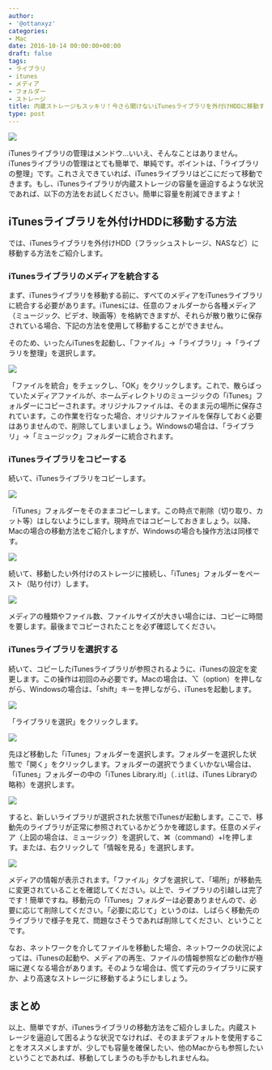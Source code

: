 ```yaml
---
author:
- '@ottanxyz'
categories:
- Mac
date: 2016-10-14 00:00:00+00:00
draft: false
tags:
- ライブラリ
- itunes
- メディア
- フォルダー
- ストレージ
title: 内蔵ストレージもスッキリ！今さら聞けないiTunesライブラリを外付けHDDに移動する方法
type: post
---
```


![](161014-5800e10f16122.jpg)






iTunesライブラリの管理はメンドウ…いいえ、そんなことはありません。iTunesライブラリの管理はとても簡単で、単純です。ポイントは、「ライブラリの整理」です。これさえできていれば、iTunesライブラリはどこにだって移動できます。もし、iTunesライブラリが内蔵ストレージの容量を逼迫するような状況であれば、以下の方法をお試しください。簡単に容量を削減できますよ！





## iTunesライブラリを外付けHDDに移動する方法





では、iTunesライブラリを外付けHDD（フラッシュストレージ、NASなど）に移動する方法をご紹介します。





### iTunesライブラリのメディアを統合する





まず、iTunesライブラリを移動する前に、すべてのメディアをiTunesライブラリに統合する必要があります。iTunesには、任意のフォルダーから各種メディア（ミュージック、ビデオ、映画等）を格納できますが、それらが散り散りに保存されている場合、下記の方法を使用して移動することができません。





そのため、いったんiTunesを起動し、「ファイル」→「ライブラリ」→「ライブラリを整理」を選択します。





![](161014-5800e11691a11.png)






「ファイルを統合」をチェックし、「OK」をクリックします。これで、散らばっていたメディアファイルが、ホームディレクトリのミュージックの「iTunes」フォルダーにコピーされます。オリジナルファイルは、そのまま元の場所に保存されています。この作業を行なった場合、オリジナルファイルを保存しておく必要はありませんので、削除してしまいましょう。Windowsの場合は、「ライブラリ」→「ミュージック」フォルダーに統合されます。





### iTunesライブラリをコピーする





続いて、iTunesライブラリをコピーします。





![](161014-5800e11b3cae7.png)






「iTunes」フォルダーをそのままコピーします。この時点で削除（切り取り、カット等）はしないようにします。現時点ではコピーしておきましょう。以降、Macの場合の移動方法をご紹介しますが、Windowsの場合も操作方法は同様です。





![](161014-5800e11fbe93d.png)






続いて、移動したい外付けのストレージに接続し、「iTunes」フォルダーをペースト（貼り付け）します。





![](161014-5800e124c4358.png)






メディアの種類やファイル数、ファイルサイズが大きい場合には、コピーに時間を要します。最後までコピーされたことを必ず確認してください。





### iTunesライブラリを選択する





続いて、コピーしたiTunesライブラリが参照されるように、iTunesの設定を変更します。この操作は初回のみ必要です。Macの場合は、⌥（option）を押しながら、Windowsの場合は、「shift」キーを押しながら、iTunesを起動します。





![](161014-5800e12a9b36a.png)






「ライブラリを選択」をクリックします。





![](161014-5800e130d41da.png)






先ほど移動した「iTunes」フォルダーを選択します。フォルダーを選択した状態で「開く」をクリックします。フォルダーの選択でうまくいかない場合は、「iTunes」フォルダーの中の「iTunes Library.itl」（`.itl`は、iTunes Libraryの略称）を選択します。





![](161014-5800e1365627c.png)






すると、新しいライブラリが選択された状態でiTunesが起動します。ここで、移動先のライブラリが正常に参照されているかどうかを確認します。任意のメディア（上図の場合は、ミュージック）を選択して、⌘（command）+Iを押します。または、右クリックして「情報を見る」を選択します。





![](161014-5800e13f36eed.png)






メディアの情報が表示されます。「ファイル」タブを選択して、「場所」が移動先に変更されていることを確認してください。以上で、ライブラリの引越しは完了です！簡単ですね。移動元の「iTunes」フォルダーは必要ありませんので、必要に応じて削除してください。「必要に応じて」というのは、しばらく移動先のライブラリで様子を見て、問題なさそうであれば削除してください、ということです。





なお、ネットワークを介してファイルを移動した場合、ネットワークの状況によっては、iTunesの起動や、メディアの再生、ファイルの情報参照などの動作が極端に遅くなる場合があります。そのような場合は、慌てず元のライブラリに戻すか、より高速なストレージに移動するようにしましょう。





## まとめ





以上、簡単ですが、iTunesライブラリの移動方法をご紹介しました。内蔵ストレージを逼迫して困るような状況でなければ、そのままデフォルトを使用することをオススメしますが、少しでも容量を確保したい、他のMacからも参照したいということであれば、移動してしまうのも手かもしれませんね。